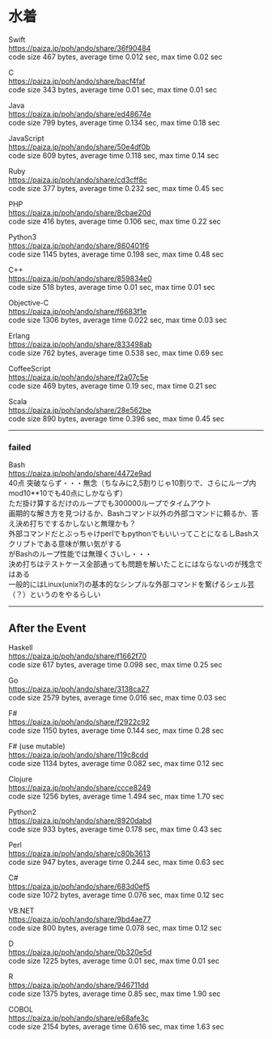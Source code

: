 水着
====
  
  
Swift  
https://paiza.jp/poh/ando/share/36f90484  
code size 467 bytes, average time 0.012 sec, max time 0.02 sec   
  
C   
https://paiza.jp/poh/ando/share/bacf4faf  
code size 343 bytes, average time 0.01 sec, max time 0.01 sec   
  
Java  
https://paiza.jp/poh/ando/share/ed48674e  
code size 799 bytes, average time 0.134 sec, max time 0.18 sec
  
JavaScript  
https://paiza.jp/poh/ando/share/50e4df0b  
code size 609 bytes, average time 0.118 sec, max time 0.14 sec  
  
Ruby  
https://paiza.jp/poh/ando/share/cd3cff8c  
code size 377 bytes, average time 0.232 sec, max time 0.45 sec
   
PHP  
https://paiza.jp/poh/ando/share/8cbae20d  
code size 416 bytes, average time 0.106 sec, max time 0.22 sec  
  
Python3  
https://paiza.jp/poh/ando/share/860401f6  
code size 1145 bytes, average time 0.198 sec, max time 0.48 sec    
  
C++  
https://paiza.jp/poh/ando/share/859834e0  
code size 518 bytes, average time 0.01 sec, max time 0.01 sec  
  
Objective-C  
https://paiza.jp/poh/ando/share/f6683f1e  
code size 1306 bytes, average time 0.022 sec, max time 0.03 sec  
  
Erlang  
https://paiza.jp/poh/ando/share/833498ab  
code size 762 bytes, average time 0.538 sec, max time 0.69 sec  
  
CoffeeScript  
https://paiza.jp/poh/ando/share/f2a07c5e  
code size 469 bytes, average time 0.19 sec, max time 0.21 sec  
  
Scala  
https://paiza.jp/poh/ando/share/28e562be  
code size 890 bytes, average time 0.396 sec, max time 0.45 sec  
  
----  
### failed

Bash  
https://paiza.jp/poh/ando/share/4472e9ad  
40点 突破ならず・・・無念（ちなみに2,5割りじゃ10割りで、さらにループ内mod10**10でも40点にしかならず）  
ただ掛け算するだけのループでも300000ループでタイムアウト  
画期的な解き方を見つけるか、Bashコマンド以外の外部コマンドに頼るか、答え決め打ちでするかしないと無理かも？  
外部コマンドだとぶっちゃけperlでもpythonでもいいってことになるしBashスクリプトである意味が無い気がする    
がBashのループ性能では無理くさいし・・・  
決め打ちはテストケース全部通っても問題を解いたことにはならないのが残念ではある  
一般的にはLinux(unix?)の基本的なシンプルな外部コマンドを繋げるシェル芸（？）というのをやるらしい
  
  
----
## After the Event
  
Haskell  
https://paiza.jp/poh/ando/share/f1662f70  
code size 617 bytes, average time 0.098 sec, max time 0.25 sec  
  
Go  
https://paiza.jp/poh/ando/share/3138ca27  
code size 2579 bytes, average time 0.016 sec, max time 0.03 sec  
   
F#  
https://paiza.jp/poh/ando/share/f2922c92  
code size 1150 bytes, average time 0.144 sec, max time 0.28 sec  
  
F# (use mutable)  
https://paiza.jp/poh/ando/share/119c8cdd  
code size 1134 bytes, average time 0.082 sec, max time 0.12 sec  
   
Clojure  
https://paiza.jp/poh/ando/share/ccce8249   
code size 1256 bytes, average time 1.494 sec, max time 1.70 sec  
  
Python2  
https://paiza.jp/poh/ando/share/8920dabd  
code size 933 bytes, average time 0.178 sec, max time 0.43 sec  
  
Perl  
https://paiza.jp/poh/ando/share/c80b3613  
code size 947 bytes, average time 0.244 sec, max time 0.63 sec  
  
C#  
https://paiza.jp/poh/ando/share/683d0ef5  
code size 1072 bytes, average time 0.076 sec, max time 0.12 sec  
  
VB.NET  
https://paiza.jp/poh/ando/share/9bd4ae77  
code size 800 bytes, average time 0.078 sec, max time 0.12 sec  
  
D  
https://paiza.jp/poh/ando/share/0b320e5d  
code size 1225 bytes, average time 0.01 sec, max time 0.01 sec  
  
R  
https://paiza.jp/poh/ando/share/946711dd  
code size 1375 bytes, average time 0.85 sec, max time 1.90 sec  
  
COBOL  
https://paiza.jp/poh/ando/share/e68afe3c  
code size 2154 bytes, average time 0.616 sec, max time 1.63 sec  
